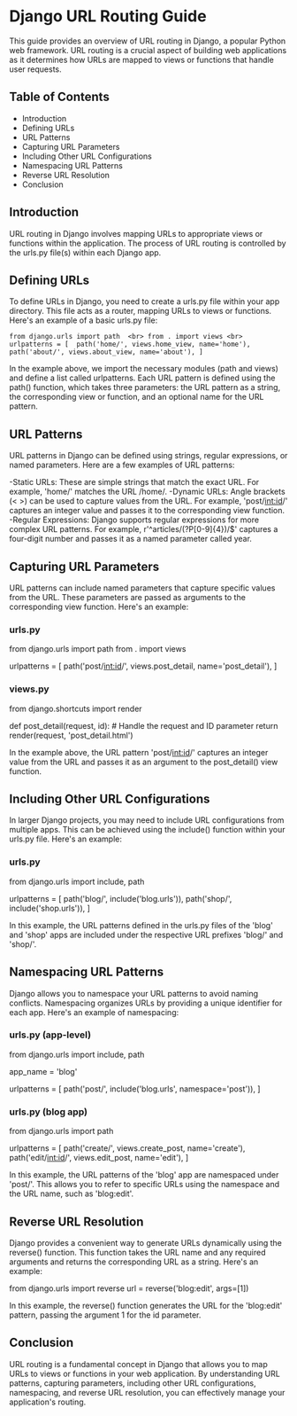 # Django URL Routing Guide
This guide provides an overview of URL routing in Django, a popular Python web framework. URL routing is a crucial aspect of building web applications as it determines how URLs are mapped to views or functions that handle user requests.

## Table of Contents
- Introduction
- Defining URLs
- URL Patterns
- Capturing URL Parameters
- Including Other URL Configurations
- Namespacing URL Patterns
- Reverse URL Resolution
- Conclusion

## Introduction
URL routing in Django involves mapping URLs to appropriate views or functions within the application. The process of URL routing is controlled by the urls.py file(s) within each Django app.

## Defining URLs
To define URLs in Django, you need to create a urls.py file within your app directory. This file acts as a router, mapping URLs to views or functions. Here's an example of a basic urls.py file:

` from django.urls import path  <br>
from . import views <br>
urlpatterns = [ 
    path('home/', views.home_view, name='home'),
    path('about/', views.about_view, name='about'),
] ` <br>

In the example above, we import the necessary modules (path and views) and define a list called urlpatterns. Each URL pattern is defined using the path() function, which takes three parameters: the URL pattern as a string, the corresponding view or function, and an optional name for the URL pattern.


## URL Patterns
URL patterns in Django can be defined using strings, regular expressions, or named parameters. Here are a few examples of URL patterns:

-Static URLs: These are simple strings that match the exact URL. For example, 'home/' matches the URL /home/.
-Dynamic URLs: Angle brackets (< >) can be used to capture values from the URL. For example, 'post/<int:id>/' captures an integer value and passes it to the corresponding view function.
-Regular Expressions: Django supports regular expressions for more complex URL patterns. For example, r'^articles/(?P<year>[0-9]{4})/$' captures a four-digit number and passes it as a named parameter called year.

## Capturing URL Parameters
URL patterns can include named parameters that capture specific values from the URL. These parameters are passed as arguments to the corresponding view function. Here's an example:

### urls.py
from django.urls import path
from . import views

urlpatterns = [
    path('post/<int:id>/', views.post_detail, name='post_detail'),
]


### views.py
from django.shortcuts import render

def post_detail(request, id):
    # Handle the request and ID parameter
    return render(request, 'post_detail.html')

In the example above, the URL pattern 'post/<int:id>/' captures an integer value from the URL and passes it as an argument to the post_detail() view function.

## Including Other URL Configurations
In larger Django projects, you may need to include URL configurations from multiple apps. This can be achieved using the include() function within your urls.py file. Here's an example:

### urls.py
from django.urls import include, path

urlpatterns = [
    path('blog/', include('blog.urls')),
    path('shop/', include('shop.urls')),
]

In this example, the URL patterns defined in the urls.py files of the 'blog' and 'shop' apps are included under the respective URL prefixes 'blog/' and 'shop/'.


## Namespacing URL Patterns
Django allows you to namespace your URL patterns to avoid naming conflicts. Namespacing organizes URLs by providing a unique identifier for each app. Here's an example of namespacing:

### urls.py (app-level)
from django.urls import include, path

app_name = 'blog'

urlpatterns = [
    path('post/', include('blog.urls', namespace='post')),
]

### urls.py (blog app)
from django.urls import path

urlpatterns = [
    path('create/', views.create_post, name='create'),
    path('edit/<int:id>/', views.edit_post, name='edit'),
]

In this example, the URL patterns of the 'blog' app are namespaced under 'post/'. This allows you to refer to specific URLs using the namespace and the URL name, such as 'blog:edit'.

## Reverse URL Resolution
Django provides a convenient way to generate URLs dynamically using the reverse() function. This function takes the URL name and any required arguments and returns the corresponding URL as a string. Here's an example:

from django.urls import reverse
url = reverse('blog:edit', args=[1])

In this example, the reverse() function generates the URL for the 'blog:edit' pattern, passing the argument 1 for the id parameter.

## Conclusion
URL routing is a fundamental concept in Django that allows you to map URLs to views or functions in your web application. By understanding URL patterns, capturing parameters, including other URL configurations, namespacing, and reverse URL resolution, you can effectively manage your application's routing.
